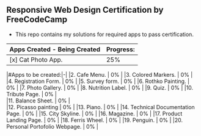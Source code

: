 ## Responsive Web Design Certification by FreeCodeCamp
* This repo contains my solutions for required apps to pass certification.

|Apps Created - Being Created|				Progress:|
|----------------------------|-----------------|
|[x] Cat Photo App.|								25%|

|#Apps to be created:|-|
|2. Cafe Menu.						|			0%  |
|3. Colored Markers.				|				0%  |
|4. Registration Form.				|			0%  |
|5. Survey form.								|	0%    |
|6. Rothko Painting.							|	0%  |
|7. Photo Gallery.			|					0%    |
|8. Nutrition Label.			|					0%  |
|9. Quiz.									|	0%      |
|10. Tribute Page.						|		0%  |  
|11. Balance Sheet.						|		0%  |  
|12. Picasso painting					|		0%  |
|13. Piano.					|					0%      |
|14. Technical Documentation Page.		|		0%  |
|15. City Skyline.				|				0%  |
|16. Magazine.							|		0%    |
|17. Product Landing Page.		|				0%  |
|18. Ferris Wheel.						|		0%      |
|19. Penguin.								|	0%        |
|20. Personal Portofolio Webpage.	|			0%  |
